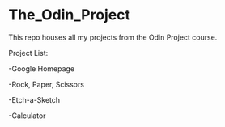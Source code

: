 # The_Odin_Project

This repo houses all my projects from the Odin Project course.

Project List:

-Google Homepage

-Rock, Paper, Scissors

-Etch-a-Sketch

-Calculator
